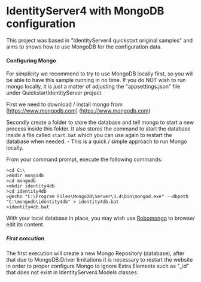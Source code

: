 # IdentityServer4 with  MongoDB configuration 

This project was based in "IdentityServer4 quickstart original samples" and aims to shows how to use MongoDB for the configuration data.


#### Configuring Mongo 
For simplicity we recommend to try to use MongoDB locally first, 
so you will be able to have this sample running in no time. 
If you do NOT wish to run mongo locally, it is just a matter of adjusting
the "appsettings.json" file under QuickstartIdentityServer project.
 
First we need to download / install mongo from [https://www.mongodb.com] (https://www.mongodb.com) 

Secondly create a folder to store the database and tell mongo to start a new
process inside this folder. It also stores the command to start the database
inside a file called `start.bat` which you can use again to restart the
database when needed. - This is a quick / simple approach to run Mongo locally.

From your command prompt, execute the following commands:
```
>cd C:\
>mkdir mongodb
>cd mongodb
>mkdir identity4db
>cd identity4db
>@echo "C:\Program Files\MongoDB\Server\3.4\bin\mongod.exe" --dbpath "C:\mongodb\identity4db" > identity4db.bat
>identity4db.bat
```

With your local database in place, you may wish use [Robomongo](http://robomongo.org/)
to browse/ edit its content. 
 
 
##### First execution 
The first execution will create a  new Mongo  Repository (database), after that due to MongoDB.Driver limitations it is necessary to restart the website in order to proper configure Mongo to ignore Extra Elements such as  "_id" that does not exist in IdentityServer4.Models classes.
